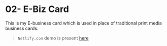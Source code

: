# 02- E-Biz Card

This is my E-business card which is used in place of traditional print media business cards.

> `Netlify.com` demo is present [here](https://brilliant-cocada-6cfb72.netlify.app/)